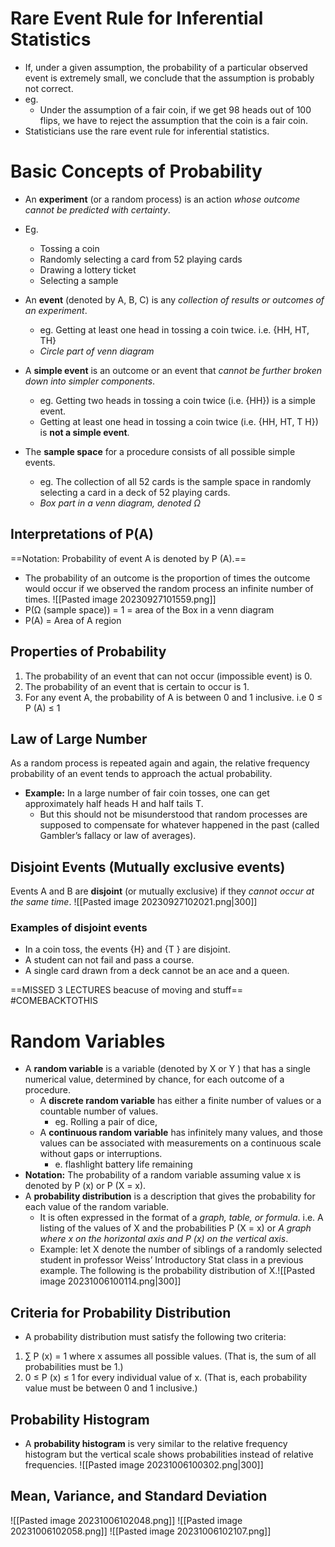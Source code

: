 # Rare Event Rule for Inferential Statistics
- If, under a given assumption, the probability of a particular observed event is extremely small, we conclude that the assumption is probably not correct.
- eg. 
	- Under the assumption of a fair coin, if we get 98 heads out of 100 flips, we have to reject the assumption that the coin is a fair coin.
- Statisticians use the rare event rule for inferential statistics.

# Basic Concepts of Probability
- An **experiment** (or a random process) is an action *whose outcome cannot be predicted with certainty*.
- Eg.
	- Tossing a coin
	- Randomly selecting a card from 52 playing cards
	- Drawing a lottery ticket
	- Selecting a sample

- An **event** (denoted by A, B, C) is any *collection of results or outcomes of an experiment*.
	- eg. Getting at least one head in tossing a coin twice. i.e. {HH, HT, TH}
	- *Circle part of venn diagram*
- A **simple event** is an outcome or an event that *cannot be further broken down into simpler components*.
	- eg. Getting two heads in tossing a coin twice (i.e. {HH}) is a simple event.
	- Getting at least one head in tossing a coin twice (i.e. {HH, HT, T H}) is **not a simple event**.
- The **sample space** for a procedure consists of all possible simple events.
	- eg. The collection of all 52 cards is the sample space in randomly selecting a card in a deck of 52 playing cards.
	- *Box part in a venn diagram, denoted Ω*
## Interpretations of P(A)
==Notation: Probability of event A is denoted by P (A).==
- The probability of an outcome is the proportion of times the outcome would occur if we observed the random process an infinite number of times. ![[Pasted image 20230927101559.png]]
- P(Ω (sample space)) = 1 = area of the Box in a venn diagram
- P(A) = Area of A region
## Properties of Probability
1. The probability of an event that can not occur (impossible event) is 0.
2. The probability of an event that is certain to occur is 1.
3. For any event A, the probability of A is between 0 and 1 inclusive. i.e 0 ≤ P (A) ≤ 1
## Law of Large Number
As a random process is repeated again and again, the relative frequency probability of an event tends to approach the actual probability.
- **Example:** In a large number of fair coin tosses, one can get approximately half heads H and half tails T.
	- But this should not be misunderstood that random processes are supposed to compensate for whatever happened in the past (called Gambler’s fallacy or law of averages).
## Disjoint Events (Mutually exclusive events)
Events A and B are **disjoint** (or mutually exclusive) if they *cannot occur at the same time*.
![[Pasted image 20230927102021.png|300]]
### Examples of disjoint events
- In a coin toss, the events {H} and {T } are disjoint.
- A student can not fail and pass a course.
- A single card drawn from a deck cannot be an ace and a queen.

==MISSED 3 LECTURES beacuse of moving and stuff== #COMEBACKTOTHIS 

# Random Variables
- A **random variable** is a variable (denoted by X or Y ) that has a single numerical value, determined by chance, for each outcome of a procedure.
	- A **discrete random variable** has either a finite number of values or a countable number of values.
		- eg. Rolling a pair of dice,
	- A **continuous random variable** has infinitely many values, and those values can be associated with measurements on a continuous scale without gaps or interruptions.
		- e. flashlight battery life remaining
- **Notation:** The probability of a random variable assuming value x is denoted by P (x) or P (X = x).
- A **probability distribution** is a description that gives the probability for each value of the random variable.
	- It is often expressed in the format of a *graph, table, or formula*. i.e. A listing of the values of X and the probabilities P (X = x) or *A graph where x on the horizontal axis and P (x) on the vertical axis*.
	- Example: let X denote the number of siblings of a randomly selected student in professor Weiss’ Introductory Stat class in a previous example. The following is the probability distribution of X.![[Pasted image 20231006100114.png|300]]
## Criteria for Probability Distribution
- A probability distribution must satisfy the following two criteria:
1. ∑ P (x) = 1 where x assumes all possible values. (That is, the sum of all probabilities must be 1.)
2. 0 ≤ P (x) ≤ 1 for every individual value of x. (That is, each probability value must be between 0 and 1 inclusive.)
## Probability Histogram
- A **probability histogram** is very similar to the relative frequency histogram but the vertical scale shows probabilities instead of relative frequencies. ![[Pasted image 20231006100302.png|300]]
## Mean, Variance, and Standard Deviation
![[Pasted image 20231006102048.png]]
![[Pasted image 20231006102058.png]]
![[Pasted image 20231006102107.png]]
